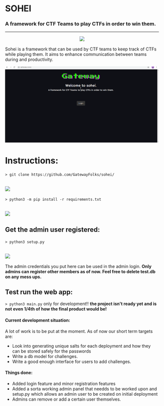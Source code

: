 <h1>SOHEI</h1>
<h3>A framework for CTF Teams to play CTFs in order to win them.</h3>
<hr>
<p align="center">
<img src="https://upload.wikimedia.org/wikipedia/commons/thumb/d/d8/Yoshitsune_with_benkei.jpg/220px-Yoshitsune_with_benkei.jpg"/></p>
<p>Sohei is a framework that can be used by CTF teams to keep track of CTFs while playing them. It aims to enhance communication between teams during and productivity. </p>
<img src="/media/webapp.gif">
<h1>Instructions:</h1>

  ```> git clone https://github.com/GatewayFolks/sohei/```

  <br>
  <img src="/media/gitclone.gif" />

  ```> python3 -m pip install -r requirements.txt```
  
  <br>
  <img src="/media/pipinstall.gif"  />
  
  <h2>Get the admin user registered:</h2>
  
  ```> python3 setup.py```
  
   <br>
   <img src="/media/setup.gif"  />
  
  
  The admin credentials you put here can be used in the admin login. <b>Only admins can register other members as of now. Feel free to delete test.db on any mess ups.</b>
  
  <h2>Test run the web app:</h2>
  
  ```> python3 main.py``` only for development!! <b>the project isn't ready yet and is not even 1/4th of how the final product would be!</b>
 

<h4>Current development situation: </h4><p> A lot of work is to be put at the moment. As of now our short term targets are: </p>
<ul>
  <li>Look into generating unique salts for each deployment and how they can be stored safely for the passwords</li>
  <li>Write a db model for challenges.</li>
  <li>Write a good enough interface for users to add challenges.</li>
</ul>

<h4>Things done:</h4>
<ul>
  <li>Added login feature and minor registration features</li>
  <li>Added a sorta working admin panel that needds to be worked upon and setup.py which allows an admin user to be created on initial deployment</li>
  <li>Admins can remove or add a certain user themselves.</li>
</ul>

